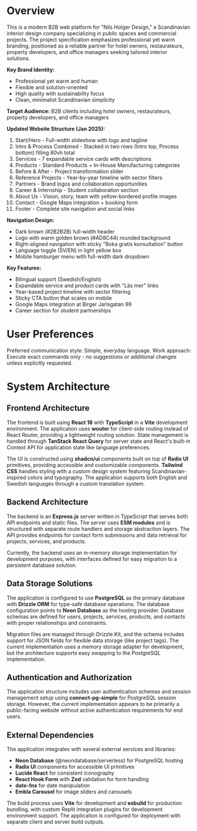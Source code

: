 # Overview

This is a modern B2B web platform for "Nils Holger Design," a Scandinavian interior design company specializing in public spaces and commercial projects. The project specification emphasizes professional yet warm branding, positioned as a reliable partner for hotel owners, restaurateurs, property developers, and office managers seeking tailored interior solutions.

**Key Brand Identity:**
- Professional yet warm and human
- Flexible and solution-oriented  
- High quality with sustainability focus
- Clean, minimalist Scandinavian simplicity

**Target Audience:** B2B clients including hotel owners, restaurateurs, property developers, and office managers

**Updated Website Structure (Jan 2025):**
1. Start/Hero - Full-width slideshow with logo and tagline
2. Intro & Process Combined - Stacked in two rows (Intro top, Process bottom) filling 80vh total
3. Services - 7 expandable service cards with descriptions
4. Products - Standard Products + In-House Manufacturing categories
5. Before & After - Project transformation slider
6. Reference Projects - Year-by-year timeline with sector filters
7. Partners - Brand logos and collaboration opportunities
8. Career & Internship - Student collaboration section
9. About Us - Vision, story, team with yellow-bordered profile images
10. Contact - Google Maps integration + booking form
11. Footer - Complete site navigation and social links

**Navigation Design:**
- Dark brown (#2B2B2B) full-width header
- Logo with warm golden brown (#AD8C44) rounded background
- Right-aligned navigation with sticky "Boka gratis konsultation" button
- Language toggle (SV/EN) in light yellow box
- Mobile hamburger menu with full-width dark dropdown

**Key Features:**
- Bilingual support (Swedish/English)
- Expandable service and product cards with "Läs mer" links
- Year-based project timeline with sector filtering
- Sticky CTA button that scales on mobile
- Google Maps integration at Birger Jarlsgatan 99
- Career section for student partnerships

# User Preferences

Preferred communication style: Simple, everyday language.
Work approach: Execute exact commands only - no suggestions or additional changes unless explicitly requested.

# System Architecture

## Frontend Architecture
The frontend is built using **React 18** with **TypeScript** in a **Vite** development environment. The application uses **wouter** for client-side routing instead of React Router, providing a lightweight routing solution. State management is handled through **TanStack React Query** for server state and React's built-in Context API for application state like language preferences.

The UI is constructed using **shadcn/ui** components built on top of **Radix UI** primitives, providing accessible and customizable components. **Tailwind CSS** handles styling with a custom design system featuring Scandinavian-inspired colors and typography. The application supports both English and Swedish languages through a custom translation system.

## Backend Architecture
The backend is an **Express.js** server written in TypeScript that serves both API endpoints and static files. The server uses **ESM modules** and is structured with separate route handlers and storage abstraction layers. The API provides endpoints for contact form submissions and data retrieval for projects, services, and products.

Currently, the backend uses an in-memory storage implementation for development purposes, with interfaces defined for easy migration to a persistent database solution.

## Data Storage Solutions
The application is configured to use **PostgreSQL** as the primary database with **Drizzle ORM** for type-safe database operations. The database configuration points to **Neon Database** as the hosting provider. Database schemas are defined for users, projects, services, products, and contacts with proper relationships and constraints.

Migration files are managed through Drizzle Kit, and the schema includes support for JSON fields for flexible data storage (like project tags). The current implementation uses a memory storage adapter for development, but the architecture supports easy swapping to the PostgreSQL implementation.

## Authentication and Authorization
The application structure includes user authentication schemas and session management setup using **connect-pg-simple** for PostgreSQL session storage. However, the current implementation appears to be primarily a public-facing website without active authentication requirements for end users.

## External Dependencies
The application integrates with several external services and libraries:

- **Neon Database** (@neondatabase/serverless) for PostgreSQL hosting
- **Radix UI** components for accessible UI primitives
- **Lucide React** for consistent iconography
- **React Hook Form** with **Zod** validation for form handling
- **date-fns** for date manipulation
- **Embla Carousel** for image sliders and carousels

The build process uses **Vite** for development and **esbuild** for production bundling, with custom Replit integration plugins for development environment support. The application is configured for deployment with separate client and server build outputs.